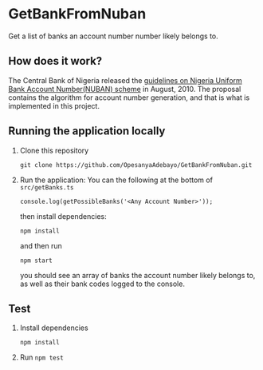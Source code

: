 # GetBankFromNuban
Get a list of banks an account number number likely belongs to.

## How does it work?
The Central Bank of Nigeria released the [guidelines on Nigeria Uniform Bank Account Number(NUBAN) scheme](https://www.cbn.gov.ng/OUT/2011/CIRCULARS/BSPD/NUBAN%20PROPOSALS%20V%200%204-%2003%2009%202010.PDF) in August, 2010.
The proposal contains the algorithm for account number generation, and that is what is implemented in this project.


## Running the application locally
1. Clone this repository

    `git clone https://github.com/OpesanyaAdebayo/GetBankFromNuban.git`


2. Run the application: You can the following at the bottom of `src/getBanks.ts`
    
    `console.log(getPossibleBanks('<Any Account Number>'));`

    then install dependencies:

    `npm install`
    
    and then run

    `npm start`

    you should see an array of banks the account number likely belongs to, as well as their bank codes logged to the console.


## Test
1. Install dependencies

    `npm install`

2. Run `npm test`